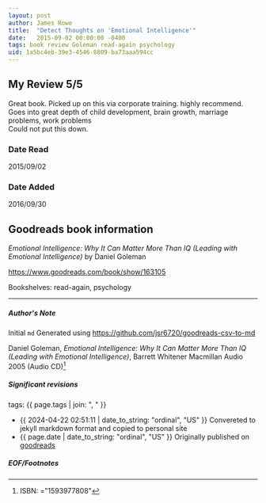 ```yaml
---
layout: post
author: James Rowe
title:  "Detect Thoughts on 'Emotional Intelligence'"
date:   2015-09-02 00:00:00 -0400
tags: book review Goleman read-again psychology
uid: 1a5bc4eb-39e3-4546-8809-ba73aaa594cc
---
```


<!-- highly dependent on how you personally use jekyll templates, and how you want this to show up -->
<!-- escape any jekyll keys with double brackets -->

## My Review 5/5

Great book. Picked up on this via corporate training. highly recommend.<br/>Goes into great depth of child development, brain growth, marriage problems, work problems<br/>Could not put this down.

### Date Read
2015/09/02

### Date Added
2016/09/30

## Goodreads book information

*Emotional Intelligence: Why It Can Matter More Than IQ (Leading with Emotional Intelligence)* by Daniel Goleman

https://www.goodreads.com/book/show/163105

Bookshelves: read-again, psychology

---

##### Author's Note

Initial `md` Generated using https://github.com/jsr6720/goodreads-csv-to-md

Daniel Goleman, *Emotional Intelligence: Why It Can Matter More Than IQ (Leading with Emotional Intelligence)*, Barrett Whitener Macmillan Audio 2005 (Audio CD)[^1]

##### Significant revisions

tags: {{ page.tags | join: ", " }} <!-- todo move this somewhere -->

- {{ 2024-04-22 02:51:11 | date_to_string: "ordinal", "US" }} Convereted to jekyll markdown format and copied to personal site
- {{ page.date | date_to_string: "ordinal", "US" }} Originally published on [goodreads](https://www.goodreads.com)

##### EOF/Footnotes

[^1]: ISBN: ="1593977808"